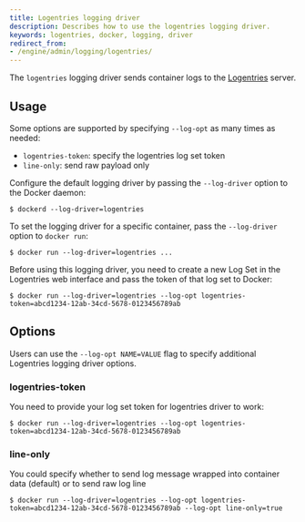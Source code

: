 ```yaml
---
title: Logentries logging driver
description: Describes how to use the logentries logging driver.
keywords: logentries, docker, logging, driver
redirect_from:
- /engine/admin/logging/logentries/
---
```


The `logentries` logging driver sends container logs to the
[Logentries](https://logentries.com/) server.

## Usage

Some options are supported by specifying `--log-opt` as many times as needed:

 - `logentries-token`: specify the logentries log set token
 - `line-only`: send raw payload only

Configure the default logging driver by passing the
`--log-driver` option to the Docker daemon:

```console
$ dockerd --log-driver=logentries
```

To set the logging driver for a specific container, pass the
`--log-driver` option to `docker run`:

```console
$ docker run --log-driver=logentries ...
```

Before using this logging driver, you need to create a new Log Set in the
Logentries web interface and pass the token of that log set to Docker:

```console
$ docker run --log-driver=logentries --log-opt logentries-token=abcd1234-12ab-34cd-5678-0123456789ab
```

## Options

Users can use the `--log-opt NAME=VALUE` flag to specify additional Logentries logging driver options.

### logentries-token

You need to provide your log set token for logentries driver to work:

```console
$ docker run --log-driver=logentries --log-opt logentries-token=abcd1234-12ab-34cd-5678-0123456789ab
```

### line-only

You could specify whether to send log message wrapped into container data (default) or to send raw log line

```console
$ docker run --log-driver=logentries --log-opt logentries-token=abcd1234-12ab-34cd-5678-0123456789ab --log-opt line-only=true
```
